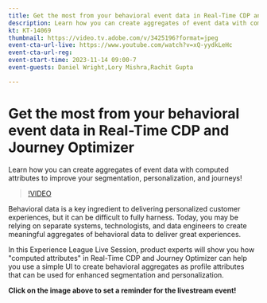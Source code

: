 ```yaml
---
title: Get the most from your behavioral event data in Real-Time CDP and Journey Optimizer
description: Learn how you can create aggregates of event data with computed attributes to improve your segmentation, personalization, and journeys!
kt: KT-14069
thumbnail: https://video.tv.adobe.com/v/3425196?format=jpeg
event-cta-url-live: https://www.youtube.com/watch?v=xQ-yydkLeHc
event-cta-url-reg: 
event-start-time: 2023-11-14 09:00-7
event-guests: Daniel Wright,Lory Mishra,Rachit Gupta

---
```

# Get the most from your behavioral event data in Real-Time CDP and Journey Optimizer

Learn how you can create aggregates of event data with computed attributes to improve your segmentation, personalization, and journeys!

>[!VIDEO](https://video.tv.adobe.com/v/3425196/?learn=on)

Behavioral data is a key ingredient to delivering personalized customer experiences, but it can be difficult to fully harness. Today, you may be relying on separate systems, technologists, and data engineers to create meaningful aggregates of behavioral data to deliver great experiences.

In this Experience League Live Session, product experts will show you how "computed attributes" in Real-Time CDP and Journey Optimizer can help you use a simple UI to create behavioral aggregates as profile attributes that can be used for enhanced segmentation and personalization.


**Click on the image above to set a reminder for the livestream event!**
